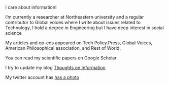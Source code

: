

I care about information!
 
I’m currently a researcher at Northeastern university and a regular contributor to Global voices where I write about issues related to                               Technology, I hold a degree in Engineering but I have deep interest in social science
 
 
 
My articles and op-eds appeared on Tech Policy.Press, Global Voices, American Philosophical association, and Rest of World. 
 
 
 
You can  read my scientific papers on Google Scholar 
 
 
 
I try to update my blog  <a href="https://mohammedhashimkambal.medium.com/">Thoughts on Information</a>  


My twitter account has  <a href="https://twitter.com/MuhammedKambal">has a photo</a> 
 
 
 
 
